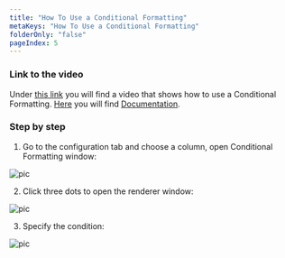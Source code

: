 ```yaml
---
title: "How To Use a Conditional Formatting"
metaKeys: "How To Use a Conditional Formatting"
folderOnly: "false"
pageIndex: 5
---
```



### Link to the video

Under [this link](https://profitbasedocs.blob.core.windows.net/videos/Worksheet%20-%20Conditional%20Formating.mp4) you will find a video that shows how to use a Conditional Formatting. [Here](../columnproperties/basiccolproperties.md) you will find [Documentation](../columnproperties/basiccolproperties.md).
<br/>

### Step by step


1. Go to the configuration tab and choose a column, open Conditional Formatting window:

![pic](https://profitbasedocs.blob.core.windows.net/images/HTcondformat%20(1).png)

2. Click three dots to open the renderer window: 

![pic](https://profitbasedocs.blob.core.windows.net/images/HTcondformat%20(2).png)

3. Specify the condition:
   
![pic](https://profitbasedocs.blob.core.windows.net/images/HTcondformat%20(3).png)
